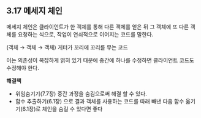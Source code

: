 ## 3.17 메세지 체인

메세지 체인은 클라이언트가 한 객체를 통해 다른 객체를 얻은 뒤 그 객체에 또 다른 객체를 요청하는 식으로, 작업이 연쇠적으로 이어지는 코드를 말한다.

(객체 → 객체 → 객체) 게터가 꼬리에 꼬리를 무는 코드

이는 의존성이 복잡하게 얽혀 있기 때문에 중간에 하나를 수정하면 클라이언트 코드도 수정해야 한다.

**해결책**

- 위임숨기기(7.7장)  중간 과정을 숨김으로써 해결 할 수 있다.
- 함수 추출하기(6.1장) 으로 결과 객체를 사용하는 코드를 따래 빼낸 다음 함수 옮기기(6.1장)로 체인을 숨길 수 있다면 좋다